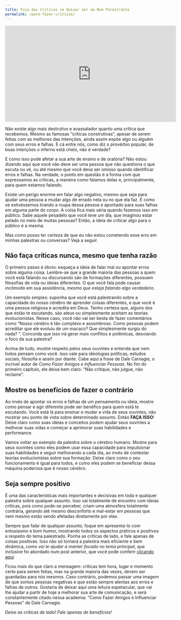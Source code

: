 ```yaml
---
title: Fuja das Críticas se Quiser ser um Bom Palestrante
permalink: /pare-fazer-criticas/
---
```


<iframe class="video" width="560" height="315" src="https://www.youtube.com/embed/BQLfVNfDYBo" frameborder="0" allowfullscreen></iframe>
<br>

Não existe algo mais destrutivo e avassalador quanto uma crítica que recebemos. Mesmo as famosas “críticas construtivas”, apesar de serem feitas com as melhores das intenções, ainda assim expõe algo ou alguém com seus erros e falhas. E cá entre nós, como diz o provérbio popular, de boas intenções o inferno está cheio, não é verdade?

E como isso pode afetar a sua arte de ensino e de oratória? Não estou dizendo aqui que você não deve ser uma pessoa que não questiona o que escuta ou vê, ou até mesmo que você deva ser omisso quando identificar erros e falhas. Na verdade, o ponto em questão é a forma com que expressamos as críticas, a maneira como falamos delas e, principalmente, para *quem* estamos falando.

Existe um perigo enorme em falar algo negativo, mesmo que seja para ajudar uma pessoa a mudar algo de errado nela ou no que ela faz. É como se estivéssemos tirando a roupa dessa pessoa e apontado para suas falhas em alguma parte do corpo. A coisa fica mais séria quando fazemos isso em público. Sabe aquele pesadelo que você teve um dia, que imaginou estar pelado no meio de muitas pessoas? Então, a ideia de criticar algo para o público é a mesma.

Mas como posso ter certeza de que eu não estou cometendo esse erro em minhas palestras ou conversas? Veja a seguir.

Não faça críticas nunca, mesmo que tenha razão
----------------------------------------------

O primeiro passo é óbvio: esqueça a ideia de falar mal ou apontar erros sobre alguma coisa. Lembre-se que a grande maioria das pessoas a quem você está falando ou discursando são de formações diferentes, possuem filosofias de vida ou ideias diferentes. O que você fala pode causar incômodo em sua assistência, *mesmo que esteja falando algo verdadeiro*.

Um exemplo simples: suponha que você está palestrando sobre a capacidade do nosso cérebro de aprender coisas diferentes, e que você é uma pessoa religiosa e acredita em Deus. Tenho certeza que, alguns dos que estão te escutando, são ateus ou simplesmente aceitam as teorias evolucionistas. Nesse caso, você não vai ser besta de fazer comentários como “Nosso cérebro é tão complexo e assombroso. Como pessoas podem acreditar que ele evoluiu de um macaco? Que simplesmente surgiu do nada? ”. Concorda que isso irá gerar mais conflitos e polêmicas, desviando o foco da sua palestra?

Acima de tudo, mostre respeito pelos seus ouvintes e entenda que nem todos pensam como você. Isso vale para ideologias políticas, estudos sociais, filosofia e assim por diante. Cabe aqui a frase de Dale Carnagie, o incrível autor de *Como Fazer Amigos e Influenciar Pessoas*. No fim do primeiro capítulo, ele deixa bem claro: “Não critique, não julgue, não reclame”.

Mostre os benefícios de fazer o contrário
-----------------------------------------

Ao invés de apontar os erros e falhas de um pensamento ou ideia, mostre como pensar e agir diferente pode ser benéfico para quem está te escutando. Você está lá para ensinar e mudar a vida de seus ouvintes, não mostrar seu ponto de vista sobre determinado assunto. Então **FAÇA ISSO**! Deixe claro como suas ideias e conceitos podem ajudar seus ouvintes a melhorar suas vidas e começar a aprimorar suas habilidades e performance.

Vamos voltar ao exemplo da palestra sobre o cérebro humano. Mostre para seus ouvintes como eles podem usar essa capacidade para impulsionar suas habilidades e seguir melhorando a cada dia, ao invés de contestar teorias evolucionistas sobre sua formação. Deixe claro como o seu funcionamento é igual para todos, e como eles podem se beneficiar dessa máquina poderosa que é nosso cérebro.

Seja sempre positivo
--------------------

É uma das características mais importantes e decisivas em toda e qualquer palestra sobre qualquer assunto. Isso vai totalmente de encontro com ideias críticas, pois como pode-se perceber, criam uma atmosfera totalmente contrária, gerando até mesmo desconforto e mal-estar em pessoas que nem mesmo estão sendo afetadas diretamente por elas.

Sempre que falar de qualquer assunto, foque em apresenta-lo com entusiasmo e bom humor, mostrando todos os aspectos práticos e positivos a respeito do tema palestrado. Ponha as críticas de lado, e fale apenas de coisas positivas. Isso não só tornará a palestra mais eficiente e bem dinâmica, *como vai te ajudar a manter focado no tema principal*¸ que inclusive foi abordado num post anterior, que você pode conferir [clicando aqui](http://talkacademybr.github.io/vencer-medo-falar-publico/).


Ficou mais do que claro a mensagem: críticas tem hora, lugar e momento certo para serem feitas, mas na grande maioria das vezes, devem ser guardadas para nós mesmos. Caso contrário, podemos passar uma imagem de que somos pessoas negativas e que estão sempre atentas aos erros e falhas de outros. Gostaria de deixar aqui uma leitura espetacular, que vai lhe ajudar a partir de hoje a melhorar sua arte de comunicação, e será constantemente citado nessa academia: “Como Fazer Amigos e Influenciar Pessoas” de Dale Carnagie.

*Deixe as críticas de lado! Fale apenas de benefícios!*
